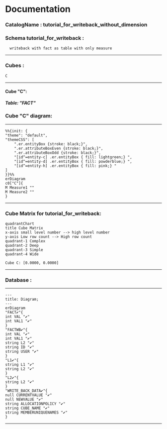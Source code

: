 # Documentation
### CatalogName : tutorial_for_writeback_without_dimension
### Schema tutorial_for_writeback : 

    
      writeback with fact as table with only measure
		
  
---
### Cubes :

    C

---
#### Cube "C":

    

##### Table: "FACT"

### Cube "C" diagram:

---

```mermaid
%%{init: {
"theme": "default",
"themeCSS": [
    ".er.entityBox {stroke: black;}",
    ".er.attributeBoxEven {stroke: black;}",
    ".er.attributeBoxOdd {stroke: black;}",
    "[id^=entity-c] .er.entityBox { fill: lightgreen;} ",
    "[id^=entity-d] .er.entityBox { fill: powderblue;} ",
    "[id^=entity-h] .er.entityBox { fill: pink;} "
]
}}%%
erDiagram
c0["C"]{
M Measure1 ""
M Measure2 ""
}
```
---
### Cube Matrix for tutorial_for_writeback:
```mermaid
quadrantChart
title Cube Matrix
x-axis small level number --> high level number
y-axis Low row count --> High row count
quadrant-1 Complex
quadrant-2 Deep
quadrant-3 Simple
quadrant-4 Wide

Cube C: [0.0000, 0.0000]
```
---
### Database :
---
```mermaid
---
title: Diagram;
---
erDiagram
"FACT✔"{
int VAL "✔"
int VAL1 "✔"
}
"FACTWB✔"{
int VAL "✔"
int VAL1 "✔"
string L2 "✔"
string ID "✔"
string USER "✔"
}
"L1✔"{
string L1 "✔"
string L2 "✔"
}
"L2✔"{
string L2 "✔"
}
"WRITE_BACK_DATA✔"{
null CURRENTVALUE "✔"
null NEWVALUE "✔"
string ALLOCATIONPOLICY "✔"
string CUBE_NAME "✔"
string MEMBERUNIQUENAMES "✔"
}

```
---
